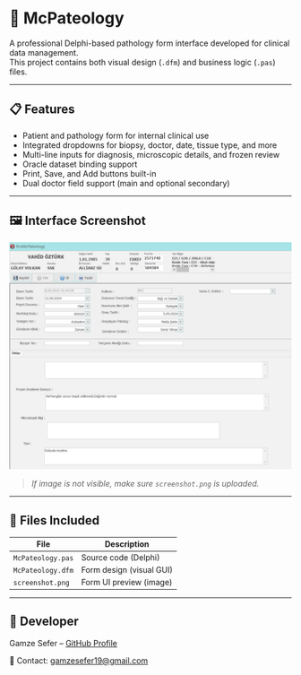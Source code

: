 # 🧬 McPateology

A professional Delphi-based pathology form interface developed for clinical data management.  
This project contains both visual design (`.dfm`) and business logic (`.pas`) files.

---

## 📋 Features

- Patient and pathology form for internal clinical use  
- Integrated dropdowns for biopsy, doctor, date, tissue type, and more  
- Multi-line inputs for diagnosis, microscopic details, and frozen review  
- Oracle dataset binding support  
- Print, Save, and Add buttons built-in  
- Dual doctor field support (main and optional secondary)

---

## 🖼️ Interface Screenshot

![Form UI](Kopya.png)

> *If image is not visible, make sure `screenshot.png` is uploaded.*

---

## 📁 Files Included

| File              | Description               |
|-------------------|---------------------------|
| `McPateology.pas` | Source code (Delphi)      |
| `McPateology.dfm` | Form design (visual GUI)  |
| `screenshot.png`  | Form UI preview (image)   |

---

## 👤 Developer

Gamze Sefer – [GitHub Profile](https://github.com/gmzsefer)

📧 Contact: gamzesefer19@gmail.com  

